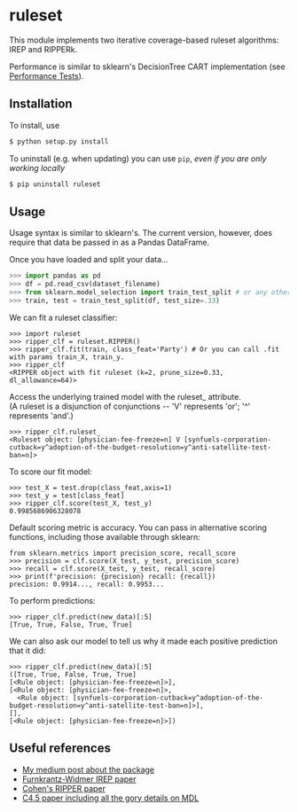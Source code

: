 # ruleset

This module implements two iterative coverage-based ruleset algorithms: IREP and RIPPERk.

Performance is similar to sklearn's DecisionTree CART implementation (see [Performance Tests](http://localhost:8888/notebooks/local_ruleset/ruleset_project/Performance%20Tests.ipynb)).

## Installation

To install, use
```bash
$ python setup.py install
```

To uninstall (e.g. when updating) you can use `pip`, _even if you are only working locally_
```bash
$ pip uninstall ruleset
```

## Usage

Usage syntax is similar to sklearn's. The current version, however, does require that data be passed in as a Pandas DataFrame.

Once you have loaded and split your data...
```python
>>> import pandas as pd
>>> df = pd.read_csv(dataset_filename)
>>> from sklearn.model_selection import train_test_split # or any other mechanism you want to use for data partitioning
>>> train, test = train_test_split(df, test_size=.33)
```
We can fit a ruleset classifier:
```
>>> import ruleset
>>> ripper_clf = ruleset.RIPPER()
>>> ripper_clf.fit(train, class_feat='Party') # Or you can call .fit with params train_X, train_y.
>>> ripper_clf
<RIPPER object with fit ruleset (k=2, prune_size=0.33, dl_allowance=64)>
```
Access the underlying trained model with the ruleset_ attribute.   
(A ruleset is a disjunction of conjunctions -- 'V' represents 'or'; '^' represents 'and'.)
```
>>> ripper_clf.ruleset_
<Ruleset object: [physician-fee-freeze=n] V [synfuels-corporation-cutback=y^adoption-of-the-budget-resolution=y^anti-satellite-test-ban=n]>
```
To score our fit model:
```
>>> test_X = test.drop(class_feat,axis=1)
>>> test_y = test[class_feat]
>>> ripper_clf.score(test_X, test_y)
0.9985686906328078
```
Default scoring metric is accuracy. You can pass in alternative scoring functions, including those available through sklearn:
```
from sklearn.metrics import precision_score, recall_score
>>> precision = clf.score(X_test, y_test, precision_score)
>>> recall = clf.score(X_test, y_test, recall_score)
>>> print(f'precision: {precision} recall: {recall})
precision: 0.9914..., recall: 0.9953...
```
To perform predictions:
```
>>> ripper_clf.predict(new_data)[:5]
[True, True, False, True, True]
```
We can also ask our model to tell us why it made each positive prediction that it did:
```
>>> ripper_clf.predict(new_data)[:5]
([True, True, False, True, True]
[<Rule object: [physician-fee-freeze=n]>],
[<Rule object: [physician-fee-freeze=n]>,
  <Rule object: [synfuels-corporation-cutback=y^adoption-of-the-budget-resolution=y^anti-satellite-test-ban=n]>],
[],
[<Rule object: [physician-fee-freeze=n]>])
```

## Useful references
- [My medium post about the package](linky-link)
- [Furnkrantz-Widmer IREP paper](https://pdfs.semanticscholar.org/f67e/bb7b392f51076899f58c53bf57d5e71e36e9.pdf)
- [Cohen's RIPPER paper](https://www.let.rug.nl/nerbonne/teach/learning/cohen95fast.pdf)
- [C4.5 paper including all the gory details on MDL](https://pdfs.semanticscholar.org/cb94/e3d981a5e1901793c6bfedd93ce9cc07885d.pdf)
